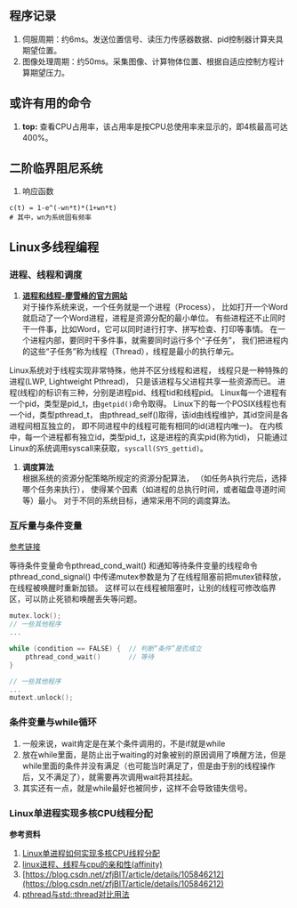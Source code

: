 ## 程序记录
1. 伺服周期：约6ms。发送位置信号、读压力传感器数据、pid控制器计算夹具期望位置。
2. 图像处理周期：约50ms。采集图像、计算物体位置、根据自适应控制方程计算期望压力。


## 或许有用的命令
1. **top:** 查看CPU占用率，该占用率是按CPU总使用率来显示的，即4核最高可达400%。

## 二阶临界阻尼系统
1. 响应函数
```shell
c(t) = 1-e^(-wn*t)*(1+wn*t)
# 其中，wn为系统固有频率
```

## Linux多线程编程
### 进程、线程和调度
1. **[进程和线程-廖雪峰的官方网站](https://www.liaoxuefeng.com/wiki/1016959663602400/1017627212385376)** </br>
对于操作系统来说，一个任务就是一个进程（Process），
比如打开一个Word就启动了一个Word进程，进程是资源分配的最小单位。
有些进程还不止同时干一件事，比如Word，它可以同时进行打字、拼写检查、打印等事情。
在一个进程内部，要同时干多件事，就需要同时运行多个“子任务”，
我们把进程内的这些“子任务”称为线程（Thread），线程是最小的执行单元。

Linux系统对于线程实现非常特殊，他并不区分线程和进程，
线程只是一种特殊的进程(LWP, Lightweight Pthread)，
只是该进程与父进程共享一些资源而已。
进程(线程)的标识有三种，分别是进程pid、线程tid和线程pid。
Linux每一个进程有一个pid，类型是pid_t，由`getpid()`命令取得。
Linux下的每一个POSIX线程也有一个id，类型pthread_t，
由pthread_self()取得，该id由线程维护，其id空间是各进程间相互独立的，
即不同进程中的线程可能有相同的id(进程内唯一)。
在内核中，每一个进程都有独立id，类型pid_t，这是进程的真实pid(称为tid)，
只能通过Linux的系统调用syscall来获取，`syscall(SYS_gettid)`。



1. **调度算法** </br>
根据系统的资源分配策略所规定的资源分配算法，
（如任务A执行完后，选择哪个任务来执行），
使得某个因素（如进程的总执行时间，或者磁盘寻道时间等）最小。
对于不同的系统目标，通常采用不同的调度算法。

### 互斥量与条件变量
[参考链接](https://stackoverflow.com/questions/4544234/calling-pthread-cond-signal-without-locking-mutex)

等待条件变量命令pthread_cond_wait() 
和通知等待条件变量的线程命令pthread_cond_signal()
中传递mutex参数是为了在线程阻塞前把mutex锁释放，在线程被唤醒时重新加锁。
这样可以在线程被阻塞时，让别的线程可修改临界区，可以防止死锁和唤醒丢失等问题。
```cpp
mutex.lock();
// 一些其他程序
...

while (condition == FALSE) {  // 判断“条件”是否成立
    pthread_cond_wait()       // 等待
}

// 一些其他程序
...
mutext.unlock();
```

### 条件变量与while循环
1. 一般来说，wait肯定是在某个条件调用的，不是if就是while
2. 放在while里面，是防止出于waiting的对象被别的原因调用了唤醒方法，但是while里面的条件并没有满足（也可能当时满足了，但是由于别的线程操作后，又不满足了），就需要再次调用wait将其挂起。
3. 其实还有一点，就是while最好也被同步，这样不会导致错失信号。

### Linux单进程实现多核CPU线程分配
**参考资料** 
1. [Linux单进程如何实现多核CPU线程分配](https://zhidao.baidu.com/question/419156063.html)
2. [linux进程、线程与cpu的亲和性(affinity)](https://www.cnblogs.com/wenqiang/p/6049978.html)
3. [https://blog.csdn.net/zfjBIT/article/details/105846212](https://blog.csdn.net/zfjBIT/article/details/105846212)
4. [pthread与std::thread对比用法](https://blog.csdn.net/matrixyy/article/details/50929149)



